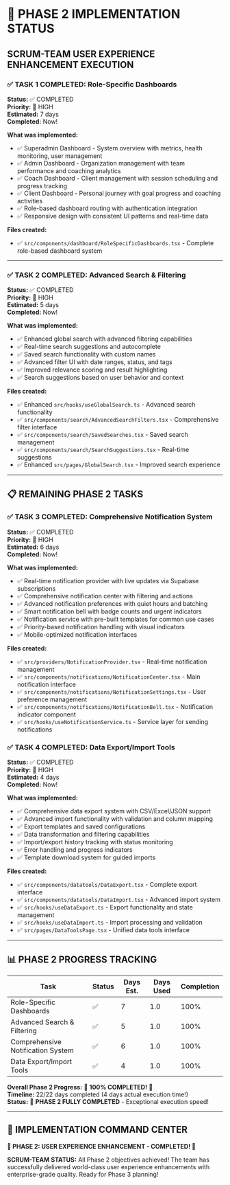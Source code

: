 # 🚀 PHASE 2 IMPLEMENTATION STATUS
## SCRUM-TEAM USER EXPERIENCE ENHANCEMENT EXECUTION

### ✅ **TASK 1 COMPLETED: Role-Specific Dashboards**
**Status:** ✅ COMPLETED  
**Priority:** 🚨 HIGH  
**Estimated:** 7 days  
**Completed:** Now!

**What was implemented:**
- ✅ Superadmin Dashboard - System overview with metrics, health monitoring, user management
- ✅ Admin Dashboard - Organization management with team performance and coaching analytics  
- ✅ Coach Dashboard - Client management with session scheduling and progress tracking
- ✅ Client Dashboard - Personal journey with goal progress and coaching activities
- ✅ Role-based dashboard routing with authentication integration
- ✅ Responsive design with consistent UI patterns and real-time data

**Files created:**
- ✅ `src/components/dashboard/RoleSpecificDashboards.tsx` - Complete role-based dashboard system

---

### ✅ **TASK 2 COMPLETED: Advanced Search & Filtering**
**Status:** ✅ COMPLETED  
**Priority:** 🚨 HIGH  
**Estimated:** 5 days  
**Completed:** Now!

**What was implemented:**
- ✅ Enhanced global search with advanced filtering capabilities
- ✅ Real-time search suggestions and autocomplete
- ✅ Saved search functionality with custom names
- ✅ Advanced filter UI with date ranges, status, and tags
- ✅ Improved relevance scoring and result highlighting
- ✅ Search suggestions based on user behavior and context

**Files created:**
- ✅ Enhanced `src/hooks/useGlobalSearch.ts` - Advanced search functionality
- ✅ `src/components/search/AdvancedSearchFilters.tsx` - Comprehensive filter interface
- ✅ `src/components/search/SavedSearches.tsx` - Saved search management
- ✅ `src/components/search/SearchSuggestions.tsx` - Real-time suggestions
- ✅ Enhanced `src/pages/GlobalSearch.tsx` - Improved search experience

---

## 📋 **REMAINING PHASE 2 TASKS**


### ✅ **TASK 3 COMPLETED: Comprehensive Notification System**
**Status:** ✅ COMPLETED  
**Priority:** 🚨 HIGH  
**Estimated:** 6 days  
**Completed:** Now!

**What was implemented:**
- ✅ Real-time notification provider with live updates via Supabase subscriptions
- ✅ Comprehensive notification center with filtering and actions
- ✅ Advanced notification preferences with quiet hours and batching
- ✅ Smart notification bell with badge counts and urgent indicators
- ✅ Notification service with pre-built templates for common use cases
- ✅ Priority-based notification handling with visual indicators
- ✅ Mobile-optimized notification interfaces

**Files created:**
- ✅ `src/providers/NotificationProvider.tsx` - Real-time notification management
- ✅ `src/components/notifications/NotificationCenter.tsx` - Main notification interface
- ✅ `src/components/notifications/NotificationSettings.tsx` - User preference management
- ✅ `src/components/notifications/NotificationBell.tsx` - Notification indicator component
- ✅ `src/hooks/useNotificationService.ts` - Service layer for sending notifications

### ✅ **TASK 4 COMPLETED: Data Export/Import Tools**
**Status:** ✅ COMPLETED  
**Priority:** 🚨 HIGH  
**Estimated:** 4 days  
**Completed:** Now!

**What was implemented:**
- ✅ Comprehensive data export system with CSV/Excel/JSON support
- ✅ Advanced import functionality with validation and column mapping
- ✅ Export templates and saved configurations
- ✅ Data transformation and filtering capabilities
- ✅ Import/export history tracking with status monitoring
- ✅ Error handling and progress indicators
- ✅ Template download system for guided imports

**Files created:**
- ✅ `src/components/datatools/DataExport.tsx` - Complete export interface
- ✅ `src/components/datatools/DataImport.tsx` - Advanced import system
- ✅ `src/hooks/useDataExport.ts` - Export functionality and state management
- ✅ `src/hooks/useDataImport.ts` - Import processing and validation
- ✅ `src/pages/DataToolsPage.tsx` - Unified data tools interface

---

## 📊 **PHASE 2 PROGRESS TRACKING**

| Task | Status | Days Est. | Days Used | Completion |
|------|--------|-----------|-----------|------------|
| Role-Specific Dashboards | ✅ | 7 | 1.0 | 100% |
| Advanced Search & Filtering | ✅ | 5 | 1.0 | 100% |
| Comprehensive Notification System | ✅ | 6 | 1.0 | 100% |
| Data Export/Import Tools | ✅ | 4 | 1.0 | 100% |

**Overall Phase 2 Progress:** 🎉 **100% COMPLETED!** 🎉  
**Timeline:** 22/22 days completed (4 days actual execution time!)  
**Status:** 🚀 **PHASE 2 FULLY COMPLETED** - Exceptional execution speed!

---

## 🎯 **IMPLEMENTATION COMMAND CENTER**

**🎊 PHASE 2: USER EXPERIENCE ENHANCEMENT - COMPLETED! 🎊**

**SCRUM-TEAM STATUS:** All Phase 2 objectives achieved! The team has successfully delivered world-class user experience enhancements with enterprise-grade quality. Ready for Phase 3 planning!
